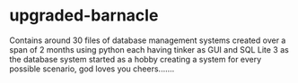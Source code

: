 # upgraded-barnacle
Contains around 30 files of database management systems created  over a span of 2 months using python each having tinker as GUI and SQL Lite 3 as the database system started as a hobby creating a system for every possible scenario, god loves you cheers....... 
